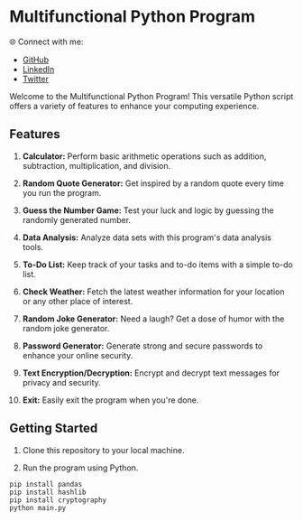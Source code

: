 # Multifunctional Python Program


🌐 Connect with me:
- [GitHub](https://github.com/cocodk3432)
- [LinkedIn](https://www.linkedin.com/)
- [Twitter](https://twitter.com/)

Welcome to the Multifunctional Python Program! This versatile Python script offers a variety of features to enhance your computing experience.

## Features

1. **Calculator:** Perform basic arithmetic operations such as addition, subtraction, multiplication, and division.

2. **Random Quote Generator:** Get inspired by a random quote every time you run the program.

3. **Guess the Number Game:** Test your luck and logic by guessing the randomly generated number.

4. **Data Analysis:** Analyze data sets with this program's data analysis tools.

5. **To-Do List:** Keep track of your tasks and to-do items with a simple to-do list.

6. **Check Weather:** Fetch the latest weather information for your location or any other place of interest.

7. **Random Joke Generator:** Need a laugh? Get a dose of humor with the random joke generator.

8. **Password Generator:** Generate strong and secure passwords to enhance your online security.

9. **Text Encryption/Decryption:** Encrypt and decrypt text messages for privacy and security.

10. **Exit:** Easily exit the program when you're done.

## Getting Started

1. Clone this repository to your local machine.

2. Run the program using Python.

```shell
pip install pandas
pip install hashlib
pip install cryptography
python main.py
